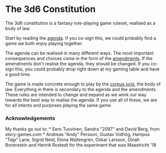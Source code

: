 <h1>The 3d6 Constitution</h1>

The 3d6 constitution is a fantasy role-playing game ruleset, realised as a body of law.

Start by reading the [agenda](docs/agenda). If you co-sign this, we could probably find a game we both enjoy playing together.

The agenda can be realised in many different ways. The most important consequences and choices come in the form of the [amendments](docs/amendments). If the amendments don't realise the agenda, they should be changed. If you co-sign this, you could probably drop right down at my gaming table and have a good time.

The game is made concrete enough to play by the [corpus juris](docs/corpusjuris), the body of law. Everything in there is secondary to the agenda and the amendments. These rules are intended to change and expand as we work our way towards the best way to realise the agenda. If you use all of these, we are for all intents and purposes playing the same game.

<h3>Acknowledgements</h3>
My thanks go out to:
* Eero Tuovinen, Sandra "2097" and David Berg, from story-games.com
* Andreas "Andy" Persson, Gustav Vidhög, Hampus "Tejp" Lane, Sigrid Neld, Elona Wallengren, Oskar Larsson, Dinah Borenstein and Henrik Rostedt for the experiment that was Maastricht '18
